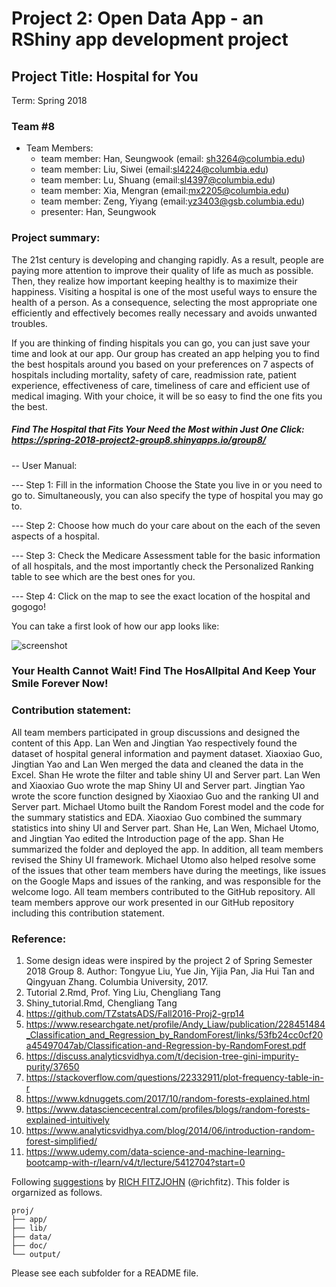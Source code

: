 # Project 2: Open Data App - an RShiny app development project

## Project Title: Hospital for You
Term: Spring 2018

### **Team #8**
+ Team Members:
	+ team member: Han, Seungwook (email: sh3264@columbia.edu)
	+ team member: Liu, Siwei (email:sl4224@columbia.edu)
	+ team member: Lu, Shuang (email:sl4397@columbia.edu)
	+ team member: Xia, Mengran (email:mx2205@columbia.edu)
	+ team member: Zeng, Yiyang (email:yz3403@gsb.columbia.edu)
  + presenter: Han, Seungwook
  
### **Project summary**: 

The 21st century is developing and changing rapidly. As a result, people are paying more attention to improve their quality of life as much as possible. Then, they realize how important keeping healthy is to maximize their happiness. Visiting a hospital is one of the most useful ways to ensure the health of a person. As a consequence, selecting the most appropriate one efficiently and effectively becomes really necessary and avoids unwanted troubles.

If you are thinking of finding hispitals you can go, you can just save your time and look at our app. Our group has created an app helping you to find the best hospitals around you based on your preferences on 7 aspects of hospitals including mortality, safety of care, readmission rate, patient experience, effectiveness of care, timeliness of care and efficient use of medical imaging. With your choice, it will be so easy to find the one fits you the best.

##### Find The Hospital that Fits Your Need the Most within Just One Click: https://spring-2018-project2-group8.shinyapps.io/group8/

-- User Manual:

--- Step 1: Fill in the information Choose the State you live in or you need to go to. Simultaneously, you can also specify the type of hospital you may go to.

--- Step 2: Choose how much do your care about on the each of the seven aspects of a hospital.

--- Step 3: Check the Medicare Assessment table for the basic information of all hospitals, and the most importantly check the Personalized Ranking table to see which are the best ones for you.

--- Step 4: Click on the map to see the exact location of the hospital and gogogo!

You can take a first look of how our app looks like:

![screenshot](doc/Overlook.jpg)

### Your Health Cannot Wait! Find The HosAllpital And Keep Your Smile Forever Now!

### **Contribution statement**: 

All team members participated in group discussions and designed the content of this App. Lan Wen and Jingtian Yao respectively found the dataset of hospital general information and payment dataset. Xiaoxiao Guo, Jingtian Yao and Lan Wen merged the data and cleaned the data in the Excel. Shan He wrote the filter and table shiny UI and Server part. Lan Wen and Xiaoxiao Guo wrote the map Shiny UI and Server part. Jingtian Yao wrote the score function designed by Xiaoxiao Guo and the ranking UI and Server part. Michael Utomo built the Random Forest model and the code for the summary statistics and EDA. Xiaoxiao Guo combined the summary statistics into shiny UI and Server part. Shan He, Lan Wen, Michael Utomo, and Jingtian Yao edited the Introduction page of the app.  Shan He summarized the folder and deployed the app. In addition, all team members revised the Shiny UI framework. Michael Utomo also helped resolve some of the issues that other team members have during the meetings, like issues on the Google Maps and issues of the ranking, and was responsible for the welcome logo. All team members contributed to the GitHub repository. All team members approve our work presented in our GitHub repository including this contribution statement.

### **Reference**:
1. Some design ideas were inspired by the project 2 of Spring Semester 2018 Group 8. Author: Tongyue Liu, Yue Jin, Yijia Pan, Jia Hui Tan and Qingyuan Zhang. Columbia University, 2017.
2. Tutorial 2.Rmd, Prof. Ying Liu, Chengliang Tang
3. Shiny_tutorial.Rmd, Chengliang Tang
4. https://github.com/TZstatsADS/Fall2016-Proj2-grp14
5. https://www.researchgate.net/profile/Andy_Liaw/publication/228451484_Classification_and_Regression_by_RandomForest/links/53fb24cc0cf20a45497047ab/Classification-and-Regression-by-RandomForest.pdf
6. https://discuss.analyticsvidhya.com/t/decision-tree-gini-impurity-purity/37650
7. https://stackoverflow.com/questions/22332911/plot-frequency-table-in-r
8. https://www.kdnuggets.com/2017/10/random-forests-explained.html
9. https://www.datasciencecentral.com/profiles/blogs/random-forests-explained-intuitively
10. https://www.analyticsvidhya.com/blog/2014/06/introduction-random-forest-simplified/
11. https://www.udemy.com/data-science-and-machine-learning-bootcamp-with-r/learn/v4/t/lecture/5412704?start=0



Following [suggestions](http://nicercode.github.io/blog/2013-04-05-projects/) by [RICH FITZJOHN](http://nicercode.github.io/about/#Team) (@richfitz). This folder is orgarnized as follows.

```
proj/
├── app/
├── lib/
├── data/
├── doc/
└── output/
```
  
Please see each subfolder for a README file.

